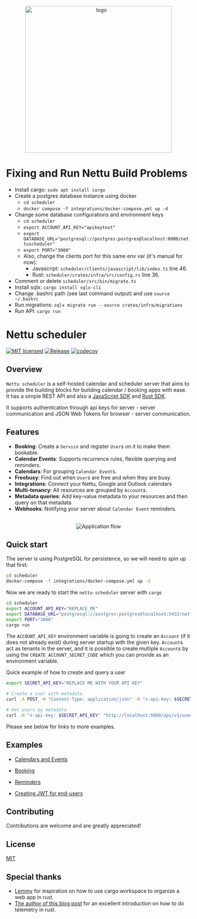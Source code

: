 <div align="center">
<img width="400" src="docs/logo.png" alt="logo">
</div>

# Fixing and Run Nettu Build Problems

- Install cargo: `sudo apt install cargo`
- Create a postgres database instance using docker
  - `cd scheduler`
  - `docker compose -f integrations/docker-compose.yml up -d`
- Change some database configurations and environment keys
  - `cd scheduler`
  - `export ACCOUNT_API_KEY="apikeytest"`
  - `export DATABASE_URL="postgresql://postgres:postgres@localhost:8000/nettuscheduler"`
  - `export PORT="3000"`
  - Also, change the clients port for this same env var (it's manual for now):
    - Javascript: `scheduler/clients/javascript/lib/index.ts` line 46.
    - Rust: `scheduler/crates/infra/src/config.rs` line 36.
- Comment or delete `scheduler/src/bin/migrate.ts`
- Install sqlx: `cargo install sqlx-cli`
- Change .bashrc path (see last command output) and use `source ~/.bashrc`
- Run migrations: `sqlx migrate run --source crates/infra/migrations`
- Run API: `cargo run`

# Nettu scheduler

[![MIT licensed](https://img.shields.io/badge/License-MIT-blue.svg)](LICENSE)
[![Release](https://github.com/fmeringdal/nettu-scheduler/actions/workflows/release.yml/badge.svg)](https://github.com/fmeringdal/nettu-scheduler/actions/workflows/release.yml)
[![codecov](https://codecov.io/gh/fmeringdal/nettu-scheduler/branch/master/graph/badge.svg?token=l5z2mzzdHu)](https://codecov.io/gh/fmeringdal/nettu-scheduler)

## Overview

`Nettu scheduler` is a self-hosted calendar and scheduler server that aims to provide the building blocks for building calendar / booking apps with ease. It has a simple REST API and also a [JavaScript SDK](https://www.npmjs.com/package/@nettu/sdk-scheduler) and [Rust SDK](https://crates.io/crates/nettu_scheduler_sdk).

It supports authentication through api keys for server - server communication and JSON Web Tokens for browser - server communication.

## Features

- **Booking**: Create a `Service` and register `User`s on it to make them bookable.
- **Calendar Events**: Supports recurrence rules, flexible querying and reminders.
- **Calendars**: For grouping `Calendar Event`s.
- **Freebusy**: Find out when `User`s are free and when they are busy.
- **Integrations**: Connect your Nettu, Google and Outlook calendars
- **Multi-tenancy**: All resources are grouped by `Account`s.
- **Metadata queries**: Add key-value metadata to your resources and then query on that metadata
- **Webhooks**: Notifying your server about `Calendar Event` reminders.

<br/>

<div align="center">
<img src="docs/flow.svg" alt="Application flow">
</div>

## Quick start

The server is using PostgreSQL for persistence, so we will need to spin up that first:

```bash
cd scheduler
docker-compose -f integrations/docker-compose.yml up -d
```

Now we are ready to start the `nettu-scheduler` server with `cargo`

```bash
cd scheduler
export ACCOUNT_API_KEY="REPLACE_ME"
export DATABASE_URL="postgresql://postgres:postgres@localhost:5432/nettuscheduler"
export PORT="3000"
cargo run
```

The `ACCOUNT_API_KEY` environment variable is going to create an `Account` (if it does not already exist) during
server startup with the given key. `Account`s act as tenants in the server, and it is possible to create multiple `Account`s by using the `CREATE_ACCOUNT_SECRET_CODE` which you can provide as an environment variable.

Quick example of how to create and query a user

```bash
export SECRET_API_KEY="REPLACE ME WITH YOUR API KEY"

# Create a user with metadata
curl -X POST -H "Content-Type: application/json" -H "x-api-key: $SECRET_API_KEY" -d '{"metadata": { "groupId": "123" }}' http://localhost:5000/api/v1/user

# Get users by metadata
curl -H "x-api-key: $SECRET_API_KEY" "http://localhost:5000/api/v1/user/meta?key=groupId&value=123"
```

Please see below for links to more examples.

## Examples

- [Calendars and Events](examples/calendar-events.md)

- [Booking](examples/booking.md)

- [Reminders](examples/reminders.md)

- [Creating JWT for end-users](examples/jwt.md)

## Contributing

Contributions are welcome and are greatly appreciated!

## License

[MIT](LICENSE)

## Special thanks

- [Lemmy](https://github.com/LemmyNet/lemmy) for inspiration on how to use cargo workspace to organize a web app in rust.
- [The author of this blog post](https://www.lpalmieri.com/posts/2020-09-27-zero-to-production-4-are-we-observable-yet/) for an excellent introduction on how to do telemetry in rust.
